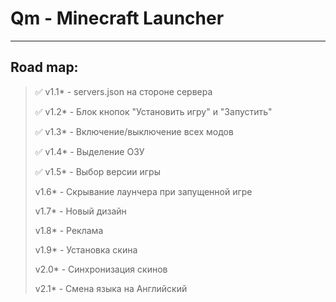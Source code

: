 # Qm - Minecraft Launcher
---
## Road map:
> :white_check_mark: v1.1* - servers.json на стороне сервера
>
> :white_check_mark: v1.2* - Блок кнопок "Установить игру" и "Запустить"
>
> :white_check_mark: v1.3* - Включение/выключение всех модов
>
> :white_check_mark: v1.4* - Выделение ОЗУ
>
> :white_check_mark: v1.5* - Выбор версии игры
>
> v1.6* - Скрывание лаунчера при запущенной игре
>
> v1.7* - Новый дизайн
>
> v1.8* - Реклама
>
> v1.9* - Установка скина
>
> v2.0* - Синхронизация скинов
>
> v2.1* - Смена языка на Английский
